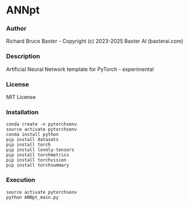 # ANNpt

### Author

Richard Bruce Baxter - Copyright (c) 2023-2025 Baxter AI (baxterai.com)

### Description

Artificial Neural Network template for PyTorch - experimental 

### License

MIT License

### Installation
```
conda create -n pytorchsenv
source activate pytorchsenv
conda install python
pip install datasets
pip install torch
pip install lovely-tensors
pip install torchmetrics
pip install torchvision
pip install torchsummary
```

### Execution
```
source activate pytorchsenv
python ANNpt_main.py
```
